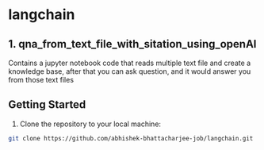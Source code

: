 # langchain

## 1. qna_from_text_file_with_sitation_using_openAI

Contains a jupyter notebook code that reads multiple text file and create a knowledge base, after that you can ask question, and it would answer you from those text files

## Getting Started

1. Clone the repository to your local machine:

```bash
git clone https://github.com/abhishek-bhattacharjee-job/langchain.git
```

